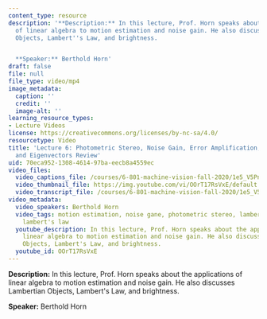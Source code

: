 ```yaml
---
content_type: resource
description: '**Description:** In this lecture, Prof. Horn speaks about the applications
  of linear algebra to motion estimation and noise gain. He also discusses Lambertian
  Objects, Lambert''s Law, and brightness.


  **Speaker:** Berthold Horn'
draft: false
file: null
file_type: video/mp4
image_metadata:
  caption: ''
  credit: ''
  image-alt: ''
learning_resource_types:
- Lecture Videos
license: https://creativecommons.org/licenses/by-nc-sa/4.0/
resourcetype: Video
title: 'Lecture 6: Photometric Stereo, Noise Gain, Error Amplification, Eigenvalues
  and Eigenvectors Review'
uid: 70eca952-1308-4614-97ba-eecb8a4559ec
video_files:
  video_captions_file: /courses/6-801-machine-vision-fall-2020/1e5_V5PnzxOTHJqG0-vmQvYcwfijIOJc-_transcript.webvtt
  video_thumbnail_file: https://img.youtube.com/vi/OOrT17RsVxE/default.jpg
  video_transcript_file: /courses/6-801-machine-vision-fall-2020/1e5_V5PnzxOTHJqG0-vmQvYcwfijIOJc-_transcript.pdf
video_metadata:
  video_speakers: Berthold Horn
  video_tags: motion estimation, noise gane, photometric stereo, lambertian objects,
    lambert's law
  youtube_description: In this lecture, Prof. Horn speaks about the applications of
    linear algebra to motion estimation and noise gain. He also discusses Lambertian
    Objects, Lambert's Law, and brightness.
  youtube_id: OOrT17RsVxE
---
```

**Description:** In this lecture, Prof. Horn speaks about the applications of linear algebra to motion estimation and noise gain. He also discusses Lambertian Objects, Lambert's Law, and brightness.

**Speaker:** Berthold Horn